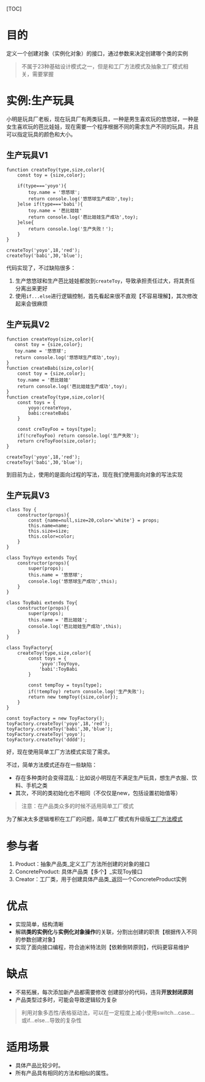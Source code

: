 [TOC]

# 目的
定义一个创建对象（实例化对象）的接口，通过参数来决定创建哪个类的实例
> 不属于23种基础设计模式之一，但是和工厂方法模式及抽象工厂模式相关，需要掌握

# 实例:生产玩具
小明是玩具厂老板，现在玩具厂有两类玩具，一种是男生喜欢玩的悠悠球，一种是女生喜欢玩的芭比娃娃，现在需要一个程序根据不同的需求生产不同的玩具，并且可以指定玩具的颜色和大小。

## 生产玩具V1
```
function createToy(type,size,color){
    const toy = {size,color};

    if(type==='yoyo'){
        toy.name = '悠悠球';
        return console.log('悠悠球生产成功',toy);
    }else if(type==='babi'){
        toy.name = '芭比娃娃'
        return console.log('芭比娃娃生产成功',toy);
    }else{
        return console.log('生产失败！');
    }
}

createToy('yoyo',18,'red');
createToy('babi',30,'blue');
```
代码实现了，不过缺陷很多：
1. 生产悠悠球和生产芭比娃娃都放到`createToy`，导致承担责任过大，将其责任分离出来更好
2. 使用`if...else`进行逻辑控制，首先看起来很不直观【不容易理解】，其次修改起来会很麻烦

## 生产玩具V2
```
function createYoyo(size,color){
   const toy = {size,color};
   toy.name = '悠悠球';
   return console.log('悠悠球生产成功',toy);
}
function createBabi(size,color){
    const toy = {size,color};
    toy.name = '芭比娃娃'
    return console.log('芭比娃娃生产成功',toy);
}
function createToy(type,size,color){
    const toys = {
        yoyo:createYoyo,
        babi:createBabi
    }
    
    const creToyFoo = toys[type];
    if(!creToyFoo) return console.log('生产失败');
    return creToyFoo(size,color);
}

createToy('yoyo',18,'red');
createToy('babi',30,'blue');
```
到目前为止，使用的是面向过程的写法，现在我们使用面向对象的写法实现

## 生产玩具V3
```
class Toy {
    constructor(props){
        const {name=null,size=20,color='white'} = props;
        this.name=name;
        this.size=size;
        this.color=color;
    }
}

class ToyYoyo extends Toy{
    constructor(props){
        super(props);
        this.name = '悠悠球';
        console.log('悠悠球生产成功',this);
    }
}

class ToyBabi extends Toy{
    constructor(props){
        super(props);
        this.name = '芭比娃娃';
        console.log('芭比娃娃生产成功',this);
    }
}

class ToyFactory{
    createToy(type,size,color){
        const toys = {
            'yoyo':ToyYoyo,
            'babi':ToyBabi
        }

        const tempToy = toys[type];
        if(!tempToy) return console.log('生产失败');
        return new tempToy({size,color});
    }
}

const toyFactory = new ToyFactory();
toyFactory.createToy('yoyo',18,'red');
toyFactory.createToy('babi',30,'blue');
toyFactory.createToy('yoyo');
toyFactory.createToy('dddd');
```
好，现在使用简单工厂方法模式实现了需求。

不过，简单方法模式还存在一些缺陷：
- 存在多种类时会变得混乱：比如说小明现在不满足生产玩具，想生产衣服、饮料、手机之类
- 其次，不同的类初始化也不相同（不仅仅是new，包括设置初始值等）
> 注意：在产品类众多的时候不适用简单工厂模式

为了解决太多逻辑堆积在工厂的问题，简单工厂模式有升级版[工厂方法模式](http://localhost:3020/#/design/base/factoryMethod)

# 参与者
1. Product：抽象产品类_定义工厂方法所创建的对象的接口
2. ConcreteProduct: 具体产品类【多个】_实现Toy接口
3. Creator：工厂类，用于创建具体产品类_返回一个ConcreteProduct实例

# 优点
- 实现简单，结构清晰
- 解耦**类的实例化**与**实例化对象操作**的关联，分割出创建的职责【根据传入不同的参数创建对象】
- 实现了面向接口编程，符合迪米特法则【依赖倒转原则】，代码更容易维护

# 缺点
- 不易拓展，每次添加新产品都需要修改 创建部分的代码，违背**开放封闭原则**
- 产品类型过多时，可能会导致逻辑较为复杂
> 利用对象多态性/表格驱动法，可以在一定程度上减小使用switch...case...或if...else...导致的复杂性

# 适用场景
- 具体产品比较少时。
- 所有产品具有相同的方法和相似的属性。